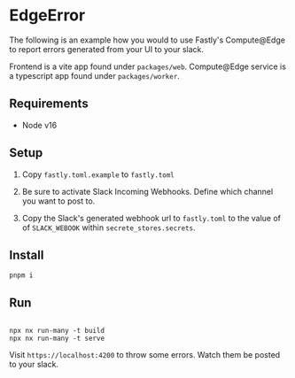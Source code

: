 # EdgeError

The following is an example how you would to use Fastly's Compute@Edge to report errors generated from your UI to your slack.

Frontend is a vite app found under `packages/web`. Compute@Edge service is a typescript app found under `packages/worker`.

## Requirements

- Node v16

## Setup

1. Copy `fastly.toml.example` to `fastly.toml`

2. Be sure to activate Slack Incoming Webhooks. Define which channel you want to post to.

3. Copy the Slack's generated webhook url to `fastly.toml` to the value of of `SLACK_WEBOOK` within `secrete_stores.secrets`.

## Install

```
pnpm i
```

## Run

```

npx nx run-many -t build
npx nx run-many -t serve

```

Visit `https://localhost:4200` to throw some errors. Watch them be posted to your slack.
